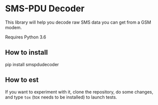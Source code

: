 # SMS-PDU Decoder

This library will help you decode raw SMS data you can get from a GSM modem.

Requires Python 3.6

## How to install

pip install smspdudecoder

## How to est

If you want to experiment with it, clone the repository, do some changes, and type `tox` (tox needs to be installed) to launch tests.
